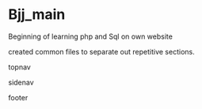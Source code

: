 # Bjj_main

Beginning of learning php and Sql on own website

created common files to separate out repetitive sections.

topnav

sidenav

footer 

